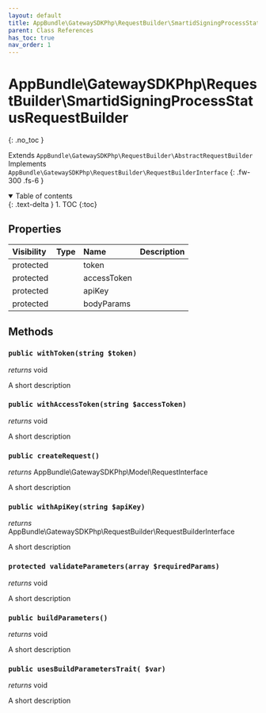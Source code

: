 ```yaml
---
layout: default
title: AppBundle\GatewaySDKPhp\RequestBuilder\SmartidSigningProcessStatusRequestBuilder
parent: Class References
has_toc: true
nav_order: 1
---
```


# AppBundle\GatewaySDKPhp\RequestBuilder\SmartidSigningProcessStatusRequestBuilder
{: .no_toc }

Extends `AppBundle\GatewaySDKPhp\RequestBuilder\AbstractRequestBuilder` <br> Implements `AppBundle\GatewaySDKPhp\RequestBuilder\RequestBuilderInterface`
{: .fw-300 .fs-6 }

<details open markdown="block">
  <summary>
    Table of contents
  </summary>
  {: .text-delta }
1. TOC
{:toc}
</details>

## Properties

| Visibility | Type | Name | Description |
| :--- | :--- | :--- | :--- |
| protected |  | token |  |
| protected |  | accessToken |  |
| protected |  | apiKey |  |
| protected |  | bodyParams |  |


## Methods

### `public withToken(string $token)`

*returns* void

A short description

### `public withAccessToken(string $accessToken)`

*returns* void

A short description

### `public createRequest()`

*returns* AppBundle\GatewaySDKPhp\Model\RequestInterface

A short description

### `public withApiKey(string $apiKey)`

*returns* AppBundle\GatewaySDKPhp\RequestBuilder\RequestBuilderInterface

A short description

### `protected validateParameters(array $requiredParams)`

*returns* void

A short description

### `public buildParameters()`

*returns* void

A short description

### `public usesBuildParametersTrait( $var)`

*returns* void

A short description

